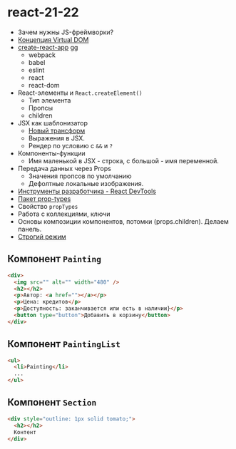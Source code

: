 # react-21-22

- Зачем нужны JS-фреймворки?
- [Концепция Virtual DOM](https://illustrated.dev/react-vdom)
- [create-react-app](https://create-react-app.dev/) gg
  - webpack
  - babel
  - eslint
  - react
  - react-dom
- React-элементы и `React.createElement()`
  - Тип элемента
  - Пропсы
  - children
- JSX как шаблонизатор
  - [Новый трансформ](https://reactjs.org/blog/2020/09/22/introducing-the-new-jsx-transform.html)
  - Выражения в JSX.
  - Рендер по условию с `&&` и `?`
- Компоненты-функции
  - Имя маленькой в JSX - строка, с большой - имя переменной.
- Передача данных через Props
  - Значения пропсов по умолчанию
  - Дефолтные локальные изображения.
- [Инструменты разработчика - React DevTools](http://fecore.net.ua/books/rq7s2k-react/lesson-01/#react-devtools)
- [Пакет prop-types](https://www.npmjs.com/package/prop-types)
- Свойство `propTypes`
- Работа с коллекциями, ключи
- Основы композиции компонентов, потомки (props.children). Делаем панель.
- [Строгий режим](https://ru.reactjs.org/docs/strict-mode.html)

## Компонент `Painting`

```html
<div>
  <img src="" alt="" width="480" />
  <h2></h2>
  <p>Автор: <a href=""></a></p>
  <p>Цена: кредитов</p>
  <p>Доступность: заканчивается или есть в наличии}</p>
  <button type="button">Добавить в корзину</button>
</div>
```

## Компонент `PaintingList`

```html
<ul>
  <li>Painting</li>
  ...
</ul>
```

## Компонент `Section`

```html
<div style="outline: 1px solid tomato;">
  <h2></h2>
  Контент
</div>
```
